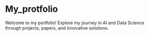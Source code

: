 # My_protfolio
Welcome to my portfolio! Explore my journey in AI and Data Science through projects, papers, and innovative solutions.

